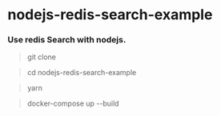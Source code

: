 # nodejs-redis-search-example

### Use redis Search with nodejs.

> git clone 

> cd nodejs-redis-search-example

> yarn

> docker-compose up --build